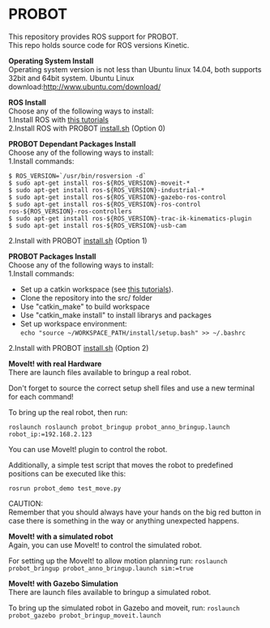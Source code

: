 # PROBOT

This repository provides ROS support for PROBOT.   
This repo holds source code for ROS versions Kinetic.

__Operating System Install__  
Operating system version is not less than Ubuntu linux 14.04, both supports 32bit and 64bit system.
Ubuntu Linux download:http://www.ubuntu.com/download/

__ROS Install__  
Choose any of the following ways to install:   
1.Install ROS with [this tutorials](http://wiki.ros.org/kinetic/Installation/Ubuntu)   
2.Install ROS with PROBOT [install.sh](https://github.com/ps-micro/probot_ros/blob/master/install.sh) (Option 0)  

__PROBOT Dependant Packages Install__  
Choose any of the following ways to install:   
1.Install commands:   

    $ ROS_VERSION=`/usr/bin/rosversion -d`
    $ sudo apt-get install ros-${ROS_VERSION}-moveit-*
    $ sudo apt-get install ros-${ROS_VERSION}-industrial-*
    $ sudo apt-get install ros-${ROS_VERSION}-gazebo-ros-control
    $ sudo apt-get install ros-${ROS_VERSION}-ros-control ros-${ROS_VERSION}-ros-controllers
    $ sudo apt-get install ros-${ROS_VERSION}-trac-ik-kinematics-plugin
    $ sudo apt-get install ros-${ROS_VERSION}-usb-cam

2.Install with PROBOT [install.sh](https://github.com/ps-micro/probot_ros/blob/master/install.sh) (Option 1)  

__PROBOT Packages Install__  
Choose any of the following ways to install:   
1.Install commands:   
- Set up a catkin workspace (see [this tutorials](http://wiki.ros.org/catkin/Tutorials)).
- Clone the repository into the src/ folder  
- Use "catkin_make" to build workspace
- Use "catkin_make install" to install librarys and packages
- Set up workspace environment:   
```echo "source ~/WORKSPACE_PATH/install/setup.bash" >> ~/.bashrc```

2.Install with PROBOT [install.sh](https://github.com/ps-micro/probot_ros/blob/master/install.sh) (Option 2) 

__MoveIt! with real Hardware__  
There are launch files available to bringup a real robot.   

Don't forget to source the correct setup shell files and use a new terminal for each command! 

To bring up the real robot, then run:

```roslaunch roslaunch probot_bringup probot_anno_bringup.launch robot_ip:=192.168.2.123```

You can use MoveIt! plugin to control the robot.

Additionally, a simple test script that moves the robot to predefined positions can be executed like this:

```rosrun probot_demo test_move.py```

CAUTION:  
Remember that you should always have your hands on the big red button in case there is something in the way or anything unexpected happens.

__MoveIt! with a simulated robot__  
Again, you can use MoveIt! to control the simulated robot. 

For setting up the MoveIt! to allow motion planning run:
```roslaunch probot_bringup probot_anno_bringup.launch sim:=true```

__MoveIt! with Gazebo Simulation__  
There are launch files available to bringup a simulated robot.

To bring up the simulated robot in Gazebo and moveit, run:
```roslaunch probot_gazebo probot_bringup_moveit.launch```
